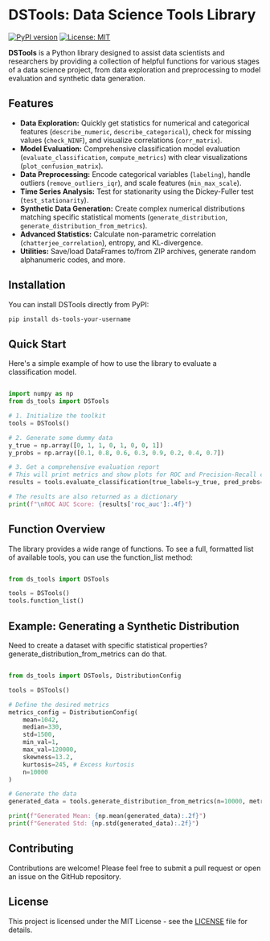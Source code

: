 # DSTools: Data Science Tools Library

[![PyPI version](https://badge.fury.io/py/ds-tools-your-username.svg)](https://badge.fury.io/py/ds-tools-Sergii-Kavun)
[![License: MIT](https://img.shields.io/badge/License-MIT-yellow.svg)](https://opensource.org/licenses/MIT)

**DSTools** is a Python library designed to assist data scientists and researchers by providing a collection of helpful functions for various stages of a data science project, from data exploration and preprocessing to model evaluation and synthetic data generation.

## Features

- **Data Exploration:** Quickly get statistics for numerical and categorical features (`describe_numeric`, `describe_categorical`), check for missing values (`check_NINF`), and visualize correlations (`corr_matrix`).
- **Model Evaluation:** Comprehensive classification model evaluation (`evaluate_classification`, `compute_metrics`) with clear visualizations (`plot_confusion_matrix`).
- **Data Preprocessing:** Encode categorical variables (`labeling`), handle outliers (`remove_outliers_iqr`), and scale features (`min_max_scale`).
- **Time Series Analysis:** Test for stationarity using the Dickey-Fuller test (`test_stationarity`).
- **Synthetic Data Generation:** Create complex numerical distributions matching specific statistical moments (`generate_distribution`, `generate_distribution_from_metrics`).
- **Advanced Statistics:** Calculate non-parametric correlation (`chatterjee_correlation`), entropy, and KL-divergence.
- **Utilities:** Save/load DataFrames to/from ZIP archives, generate random alphanumeric codes, and more.

## Installation

You can install DSTools directly from PyPI:

```bash
pip install ds-tools-your-username
```

## Quick Start

Here's a simple example of how to use the library to evaluate a classification model.

```python

import numpy as np
from ds_tools import DSTools

# 1. Initialize the toolkit
tools = DSTools()

# 2. Generate some dummy data
y_true = np.array([0, 1, 1, 0, 1, 0, 0, 1])
y_probs = np.array([0.1, 0.8, 0.6, 0.3, 0.9, 0.2, 0.4, 0.7])

# 3. Get a comprehensive evaluation report
# This will print metrics and show plots for ROC and Precision-Recall curves.
results = tools.evaluate_classification(true_labels=y_true, pred_probs=y_probs)

# The results are also returned as a dictionary
print(f"\nROC AUC Score: {results['roc_auc']:.4f}")

```

## Function Overview

The library provides a wide range of functions. To see a full, formatted list of available tools, you can use the function_list method:

```python

from ds_tools import DSTools

tools = DSTools()
tools.function_list()

```

## Example: Generating a Synthetic Distribution

Need to create a dataset with specific statistical properties? generate_distribution_from_metrics can do that.

```python

from ds_tools import DSTools, DistributionConfig

tools = DSTools()

# Define the desired metrics
metrics_config = DistributionConfig(
    mean=1042,
    median=330,
    std=1500,
    min_val=1,
    max_val=120000,
    skewness=13.2,
    kurtosis=245, # Excess kurtosis
    n=10000
)

# Generate the data
generated_data = tools.generate_distribution_from_metrics(n=10000, metrics=metrics_config)

print(f"Generated Mean: {np.mean(generated_data):.2f}")
print(f"Generated Std: {np.std(generated_data):.2f}")

```

## Contributing

Contributions are welcome! Please feel free to submit a pull request or open an issue on the GitHub repository.


## License

This project is licensed under the MIT License - see the [LICENSE](https://github.com/s-kav/ds_tools/blob/main/LICENSE) file for details.